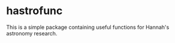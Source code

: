 # hastrofunc

This is a simple package containing useful functions for Hannah's astronomy research. 

<!-- This should be commented out. You can use [Github-flavored Markdown](https://guides.github.com/features/mastering-markdown/) to write your content. -->
